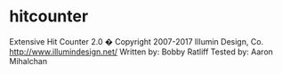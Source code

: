 # hitcounter

Extensive Hit Counter 2.0
  � Copyright 2007-2017 Illumin Design, Co.
  http://www.illumindesign.net/
  Written by: Bobby Ratliff
  Tested by: Aaron Mihalchan
